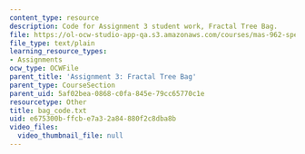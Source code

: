 ```yaml
---
content_type: resource
description: Code for Assignment 3 student work, Fractal Tree Bag.
file: https://ol-ocw-studio-app-qa.s3.amazonaws.com/courses/mas-962-special-topics-new-textiles-spring-2010/e675300bffcbe7a32a84880f2c8dba8b_bag_code.txt
file_type: text/plain
learning_resource_types:
- Assignments
ocw_type: OCWFile
parent_title: 'Assignment 3: Fractal Tree Bag'
parent_type: CourseSection
parent_uid: 5af02bea-0868-c0fa-845e-79cc65770c1e
resourcetype: Other
title: bag_code.txt
uid: e675300b-ffcb-e7a3-2a84-880f2c8dba8b
video_files:
  video_thumbnail_file: null
---
```

